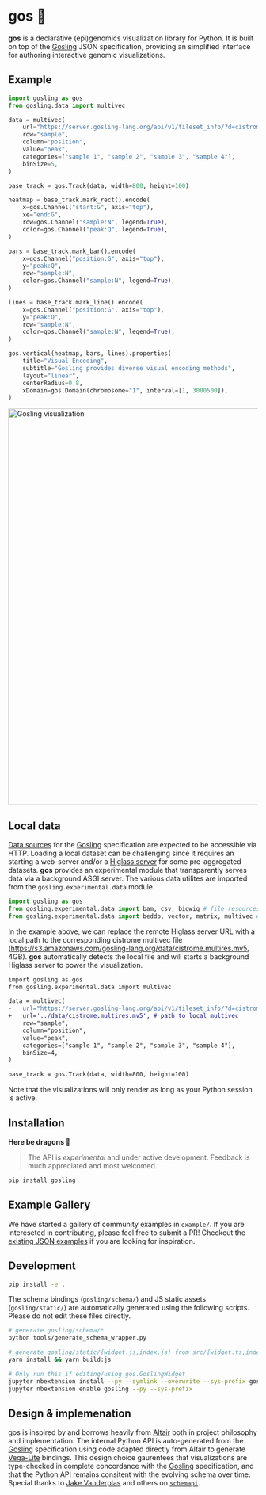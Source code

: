 # gos 🦆

**gos** is a declarative (epi)genomics visualization library for Python.
It is built on top of the [Gosling] JSON specification, providing an
simplified interface for authoring interactive genomic visualizations.

## Example

```python
import gosling as gos
from gosling.data import multivec

data = multivec(
    url="https://server.gosling-lang.org/api/v1/tileset_info/?d=cistrome-multivec",
    row="sample",
    column="position",
    value="peak",
    categories=["sample 1", "sample 2", "sample 3", "sample 4"],
    binSize=5,
)

base_track = gos.Track(data, width=800, height=100)

heatmap = base_track.mark_rect().encode(
    x=gos.Channel("start:G", axis="top"),
    xe="end:G",
    row=gos.Channel("sample:N", legend=True),
    color=gos.Channel("peak:Q", legend=True),
)

bars = base_track.mark_bar().encode(
    x=gos.Channel("position:G", axis="top"),
    y="peak:Q",
    row="sample:N",
    color=gos.Channel("sample:N", legend=True),
)

lines = base_track.mark_line().encode(
    x=gos.Channel("position:G", axis="top"),
    y="peak:Q",
    row="sample:N",
    color=gos.Channel("sample:N", legend=True),
)

gos.vertical(heatmap, bars, lines).properties(
    title="Visual Encoding",
    subtitle="Gosling provides diverse visual encoding methods",
    layout="linear",
    centerRadius=0.8,
    xDomain=gos.Domain(chromosome="1", interval=[1, 3000500]),
)
```

<img src="https://github.com/manzt/gos/raw/main/images/example.gif" alt="Gosling visualization" width="800" />

## Local data

[Data sources](https://gosling-lang.github.io/gosling-website/docs/data)
for the [Gosling] specification are expected to be accessible via HTTP.
Loading a local dataset can be challenging since it requires an starting a web-server
and/or a [Higlass server](https://gosling-lang.github.io/gosling-website/docs/data#pre-aggregated-datasets-higlass-server)
for some pre-aggregated datasets. **gos** provides an experimental module that
transparently serves data via a background ASGI server. The various data utilites are 
imported from the `gosling.experimental.data` module.

```python
import gosling as gos
from gosling.experimental.data import bam, csv, bigwig # file resources
from gosling.experimental.data import beddb, vector, matrix, multivec # higlass tile resources
```

In the example above, we can replace the remote Higlass server URL with a local path to the
corresponding cistrome multivec file (https://s3.amazonaws.com/gosling-lang.org/data/cistrome.multires.mv5, 4GB).
**gos** automatically detects the local file and will starts a background Higlass server to
power the visualization.

```diff
import gosling as gos
from gosling.experimental.data import multivec

data = multivec(
-   url="https://server.gosling-lang.org/api/v1/tileset_info/?d=cistrome-multivec",
+   url='../data/cistrome.multires.mv5', # path to local multivec
    row="sample",
    column="position",
    value="peak",
    categories=["sample 1", "sample 2", "sample 3", "sample 4"],
    binSize=4,
)

base_track = gos.Track(data, width=800, height=100)
```

Note that the visualizations will only render as long as your Python session is active.

## Installation

**Here be dragons 🐉**

> The API is *experimental* and under active development.
> Feedback is much appreciated and most welcomed.

```bash
pip install gosling
```


## Example Gallery

We have started a gallery of community examples in `example/`. If you are 
intereseted in contributing, please feel free to submit a PR! Checkout the
[existing JSON examples](http://gosling-lang.org/examples/) if you are
looking for inspiration.


## Development

```bash
pip install -e .
```

The schema bindings (`gosling/schema/`) and JS static assets (`gosling/static/`)
are automatically generated using the following scripts. Please do not edit these
files directly.

```bash
# generate gosling/schema/*
python tools/generate_schema_wrapper.py

# generate gosling/static/{widget.js,index.js} from src/{widget.ts,index.ts}
yarn install && yarn build:js

# Only run this if editing/using gos.GoslingWidget
jupyter nbextension install --py --symlink --overwrite --sys-prefix gosling
jupyter nbextension enable gosling --py --sys-prefix
```


## Design & implemenation

gos is inspired by and borrows heavily from [Altair] both in project philosophy
and implementation. The internal Python API is auto-generated from the
[Gosling] specification using code adapted directly from Altair to generate
[Vega-Lite] bindings. This design choice gaurentees that visualizations are
type-checked in complete concordance with the [Gosling] specification, and that
the Python API remains consitent with the evolving schema over time. Special thanks to
[Jake Vanderplas](https://github.com/jakevdp) and others on
[`schemapi`](https://github.com/altair-viz/altair/tree/master/tools/schemapi).

[Gosling]: https://github.com/gosling-lang/gosling.js
[Altair]: https://github.com/altair-viz/altair
[Vega-Lite]: https://github.com/vega/vega-lite
